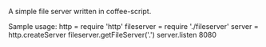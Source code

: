 A simple file server written in coffee-script.

Sample usage:
    http = require 'http'
    fileserver = require './fileserver'
    server = http.createServer fileserver.getFileServer('.')
    server.listen 8080


